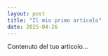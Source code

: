 ```yaml
---
layout: post
title: "Il mio primo articolo"
date: 2025-04-26
---
```


Contenuto del tuo articolo...
